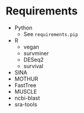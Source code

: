# Requirements

-   Python
    -   See `requirements.pip`
-   R
    -   vegan
    -   survminer
    -   DESeq2
    -   survival
-   SINA
-   MOTHUR
-   FastTree
-   MUSCLE
-   ncbi-blast
-   sra-tools
